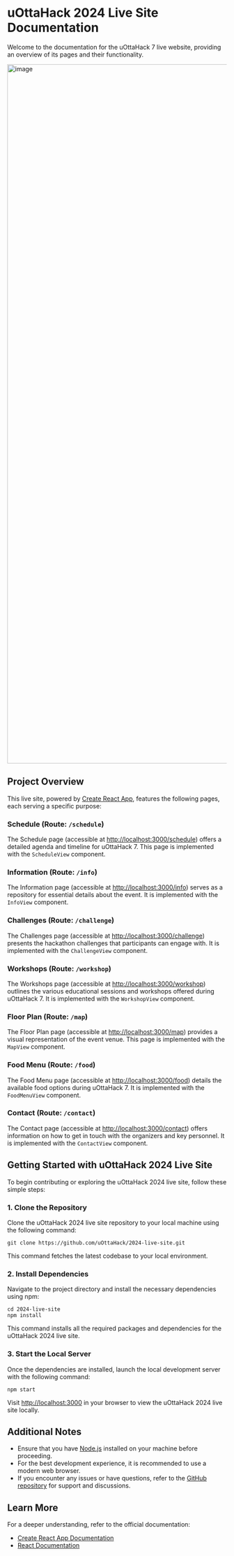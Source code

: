 # uOttaHack 2024 Live Site Documentation

Welcome to the documentation for the uOttaHack 7 live website, providing an overview of its pages and their functionality.

<img width="1601" alt="image" src="https://github.com/uOttaHack/2024-live-site/assets/46465622/8e141a77-c218-4b1e-bbdd-fc8393782fb6">

## Project Overview

This live site, powered by [Create React App](https://github.com/facebook/create-react-app), features the following pages, each serving a specific purpose:

### Schedule (Route: `/schedule`)

The Schedule page (accessible at [http://localhost:3000/schedule](http://localhost:3000/schedule)) offers a detailed agenda and timeline for uOttaHack 7. This page is implemented with the `ScheduleView` component.

### Information (Route: `/info`)

The Information page (accessible at [http://localhost:3000/info](http://localhost:3000/info)) serves as a repository for essential details about the event. It is implemented with the `InfoView` component.

### Challenges (Route: `/challenge`)

The Challenges page (accessible at [http://localhost:3000/challenge](http://localhost:3000/challenge)) presents the hackathon challenges that participants can engage with. It is implemented with the `ChallengeView` component.

### Workshops (Route: `/workshop`)

The Workshops page (accessible at [http://localhost:3000/workshop](http://localhost:3000/workshop)) outlines the various educational sessions and workshops offered during uOttaHack 7. It is implemented with the `WorkshopView` component.

### Floor Plan (Route: `/map`)

The Floor Plan page (accessible at [http://localhost:3000/map](http://localhost:3000/map)) provides a visual representation of the event venue. This page is implemented with the `MapView` component.

### Food Menu (Route: `/food`)

The Food Menu page (accessible at [http://localhost:3000/food](http://localhost:3000/food)) details the available food options during uOttaHack 7. It is implemented with the `FoodMenuView` component.

### Contact (Route: `/contact`)

The Contact page (accessible at [http://localhost:3000/contact](http://localhost:3000/contact)) offers information on how to get in touch with the organizers and key personnel. It is implemented with the `ContactView` component.

## Getting Started with uOttaHack 2024 Live Site

To begin contributing or exploring the uOttaHack 2024 live site, follow these simple steps:

### 1. Clone the Repository

Clone the uOttaHack 2024 live site repository to your local machine using the following command:

```
git clone https://github.com/uOttaHack/2024-live-site.git
```

This command fetches the latest codebase to your local environment.

### 2. Install Dependencies

Navigate to the project directory and install the necessary dependencies using npm:

```
cd 2024-live-site
npm install
```

This command installs all the required packages and dependencies for the uOttaHack 2024 live site.

### 3. Start the Local Server

Once the dependencies are installed, launch the local development server with the following command:

```
npm start
```

Visit [http://localhost:3000](http://localhost:3000) in your browser to view the uOttaHack 2024 live site locally.

## Additional Notes

-   Ensure that you have [Node.js](https://nodejs.org/) installed on your machine before proceeding.
-   For the best development experience, it is recommended to use a modern web browser.
-   If you encounter any issues or have questions, refer to the [GitHub repository](https://github.com/uOttaHack/2024-live-site) for support and discussions.

## Learn More

For a deeper understanding, refer to the official documentation:

-   [Create React App Documentation](https://facebook.github.io/create-react-app/docs/getting-started)
-   [React Documentation](https://reactjs.org/)
